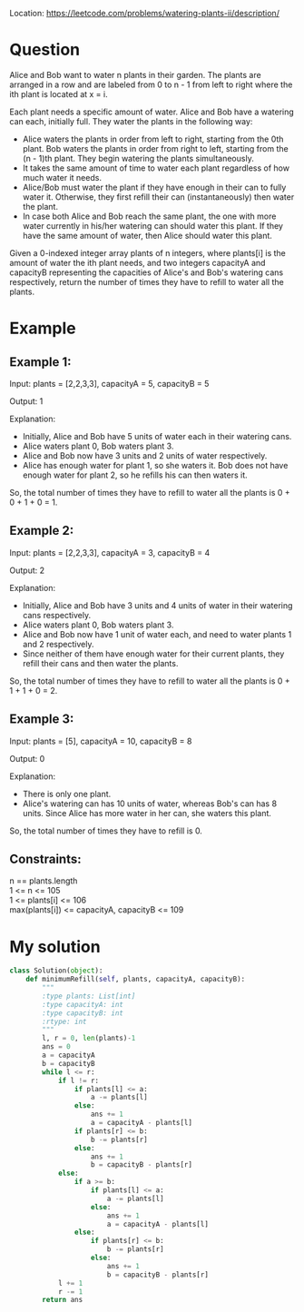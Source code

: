 Location: https://leetcode.com/problems/watering-plants-ii/description/
# Question
Alice and Bob want to water n plants in their garden. The plants are arranged in a row and are labeled from 0 to n - 1 from left to right where the ith plant is located at x = i.

Each plant needs a specific amount of water. Alice and Bob have a watering can each, initially full. They water the plants in the following way:

- Alice waters the plants in order from left to right, starting from the 0th plant. Bob waters the plants in order from right to left, starting from the (n - 1)th plant. They begin watering the plants simultaneously.
- It takes the same amount of time to water each plant regardless of how much water it needs.
- Alice/Bob must water the plant if they have enough in their can to fully water it. Otherwise, they first refill their can (instantaneously) then water the plant.
- In case both Alice and Bob reach the same plant, the one with more water currently in his/her watering can should water this plant. If they have the same amount of water, then Alice should water this plant.

Given a 0-indexed integer array plants of n integers, where plants[i] is the amount of water the ith plant needs, and two integers capacityA and capacityB representing the capacities of Alice's and Bob's watering cans respectively, return the number of times they have to refill to water all the plants.
 
# Example

## Example 1:

Input: plants = [2,2,3,3], capacityA = 5, capacityB = 5

Output: 1

Explanation:
- Initially, Alice and Bob have 5 units of water each in their watering cans.
- Alice waters plant 0, Bob waters plant 3.
- Alice and Bob now have 3 units and 2 units of water respectively.
- Alice has enough water for plant 1, so she waters it. Bob does not have enough water for plant 2, so he refills his can then waters it.

So, the total number of times they have to refill to water all the plants is 0 + 0 + 1 + 0 = 1.

## Example 2:

Input: plants = [2,2,3,3], capacityA = 3, capacityB = 4

Output: 2

Explanation:
- Initially, Alice and Bob have 3 units and 4 units of water in their watering cans respectively.
- Alice waters plant 0, Bob waters plant 3.
- Alice and Bob now have 1 unit of water each, and need to water plants 1 and 2 respectively.
- Since neither of them have enough water for their current plants, they refill their cans and then water the plants.

So, the total number of times they have to refill to water all the plants is 0 + 1 + 1 + 0 = 2.

## Example 3:

Input: plants = [5], capacityA = 10, capacityB = 8

Output: 0

Explanation:
- There is only one plant.
- Alice's watering can has 10 units of water, whereas Bob's can has 8 units. Since Alice has more water in her can, she waters this plant.

So, the total number of times they have to refill is 0.
 

## Constraints:

n == plants.length\
1 <= n <= 105\
1 <= plants[i] <= 106\
max(plants[i]) <= capacityA, capacityB <= 109
 

# My solution 
```python
class Solution(object):
    def minimumRefill(self, plants, capacityA, capacityB):
        """
        :type plants: List[int]
        :type capacityA: int
        :type capacityB: int
        :rtype: int
        """
        l, r = 0, len(plants)-1
        ans = 0
        a = capacityA
        b = capacityB
        while l <= r:
            if l != r:
                if plants[l] <= a:
                    a -= plants[l]
                else:
                    ans += 1
                    a = capacityA - plants[l]
                if plants[r] <= b:
                    b -= plants[r]
                else:
                    ans += 1
                    b = capacityB - plants[r]
            else:
                if a >= b:
                    if plants[l] <= a:
                        a -= plants[l]
                    else:
                        ans += 1
                        a = capacityA - plants[l]
                else:
                    if plants[r] <= b:
                        b -= plants[r]
                    else:
                        ans += 1
                        b = capacityB - plants[r] 
            l += 1
            r -= 1
        return ans
        
```
